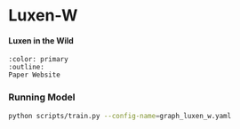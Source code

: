 # Luxen-W

<h4>Luxen in the Wild</h4>

```{button-link} https://luxen-w.github.io/
:color: primary
:outline:
Paper Website
```

### Running Model

```bash
python scripts/train.py --config-name=graph_luxen_w.yaml
```
